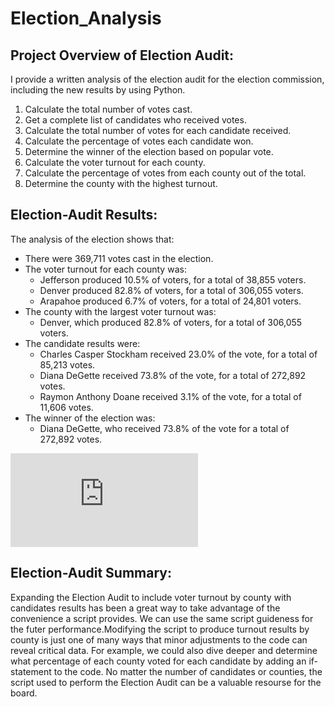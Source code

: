 # Election_Analysis
## Project Overview of Election Audit:
 I provide a written analysis of the election audit for the election commission, including the new results by using Python.

1. Calculate the total number of votes cast.
2. Get a complete list of candidates who received votes.
3. Calculate the total number of votes for each candidate received. 
4. Calculate the percentage of votes each candidate won.
5. Determine the winner of the election based on popular vote.
6. Calculate the voter turnout for each county.
7. Calculate the percentage of votes from each county out of the total.
8. Determine the county with the highest turnout.
## Election-Audit Results: 
The analysis of the election shows that:
- There were 369,711 votes cast in the election.
- The voter turnout for each county was:
    - Jefferson produced 10.5% of voters, for a total of 38,855 voters.
    - Denver produced 82.8% of voters, for a total of 306,055 voters.
    - Arapahoe produced 6.7% of voters, for a total of 24,801 voters.
- The county with the largest voter turnout was:
    - Denver, which produced 82.8% of voters, for a total of 306,055 voters.
- The candidate results were:
    - Charles Casper Stockham received 23.0% of the vote, for a total of  85,213 votes.
    - Diana DeGette received 73.8% of the vote, for a total of 272,892 votes.
    - Raymon Anthony Doane received 3.1% of the vote, for a total of 11,606 votes.
- The winner of the election was:
    - Diana DeGette, who received 73.8% of the vote for a total of 272,892 votes.
  
![image](https://github.com/Arrosa123/Election_Analysis/blob/main/analysis/election_analysis.txt) 
 

## Election-Audit Summary: 
Expanding the Election Audit to include voter turnout by county with candidates results has been a great way to take advantage of the convenience a script provides.
We can use the same script guideness for the futer performance.Modifying the script to produce turnout results by county is just one of many ways that minor adjustments to the code can reveal critical data. 
For example, we could also dive deeper and determine what percentage of each county voted for each candidate by adding an if-statement to the code. No matter the number of candidates or counties, the script used to perform the Election Audit can be a valuable resourse for the board. 
   
